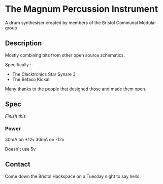 # The Magnum Percussion Instrument

A drum synthesiser created by members of the Bristol Communal Modular group


## Description

Mostly combining bits from other open source schematics.

Specifically :-

* The Clacktronics Star Synare 3
* The Befaco Kickall

Many thanks to the people that designed those and made them open.


## Spec

*Finish this*

### Power

30mA on +12v
30mA on -12v

Doesn't use 5v

## Contact

Come down the Bristol Hackspace on a Tuesday night to say hello.

